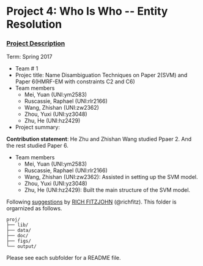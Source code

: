 # Project 4: Who Is Who -- Entity Resolution

### [Project Description](doc/project4_desc.md)

Term: Spring 2017

+ Team # 1
+ Projec title: Name Disambiguation Techniques on Paper 2(SVM) and Paper 6(HMRF-EM with constraints C2 and C6)
+ Team members
	+ Mei, Yuan (UNI:ym2583)
	+ Ruscassie, Raphael (UNI:rlr2166)
	+ Wang, Zhishan (UNI:zw2362)
	+ Zhou, Yuxi (UNI:yz3048)
	+ Zhu, He (UNI:hz2429)
+ Project summary: 
	
**Contribution statement**: He Zhu and Zhishan Wang studied Ppaer 2. And the rest studied Paper 6. 
+ Team members
	+ Mei, Yuan (UNI:ym2583)
	+ Ruscassie, Raphael (UNI:rlr2166)
	+ Wang, Zhishan (UNI:zw2362): Assisted in setting up the SVM model.
	+ Zhou, Yuxi (UNI:yz3048)
	+ Zhu, He (UNI:hz2429): Built the main structure of the SVM model.


Following [suggestions](http://nicercode.github.io/blog/2013-04-05-projects/) by [RICH FITZJOHN](http://nicercode.github.io/about/#Team) (@richfitz). This folder is orgarnized as follows.

```
proj/
├── lib/
├── data/
├── doc/
├── figs/
└── output/
```

Please see each subfolder for a README file.
